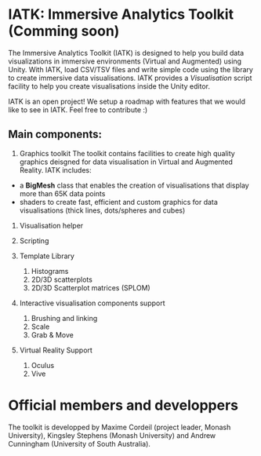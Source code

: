 # IATK: Immersive Analytics Toolkit (Comming soon)

The Immersive Analytics Toolkit (IATK) is designed to help you build data visualizations in immersive environments (Virtual and Augmented) using Unity.
With IATK, load CSV/TSV files and write simple code using the library to create immersive data visualisations.
IATK provides a *Visualisation* script facility to help you create visualisations inside the Unity editor.

IATK is an open project! We setup a roadmap with features that we would like to see in IATK. 
Feel free to contribute :)

## Main components:
1. Graphics toolkit
The toolkit contains facilities to create high quality graphics deisgned for data visualisation in Virtual and Augmented Reality. IATK includes:

- a **BigMesh** class that enables the creation of visualisations that display more than 65K data points 
- shaders to create fast, efficient and custom graphics for data visualisations (thick lines, dots/spheres and cubes)

1. Visualisation helper

1. Scripting

1. Template Library
   1. Histograms
   1. 2D/3D scatterplots
   1. 2D/3D Scatterplot matrices (SPLOM)
   
1. Interactive visualisation components support
   1. Brushing and linking
   1. Scale
   1. Grab & Move
   
1. Virtual Reality Support
   1. Oculus 
   1. Vive

# Official members and developpers
The toolkit is developped by Maxime Cordeil (project leader, Monash University), Kingsley Stephens (Monash University) and Andrew Cunningham (University of South Australia).
